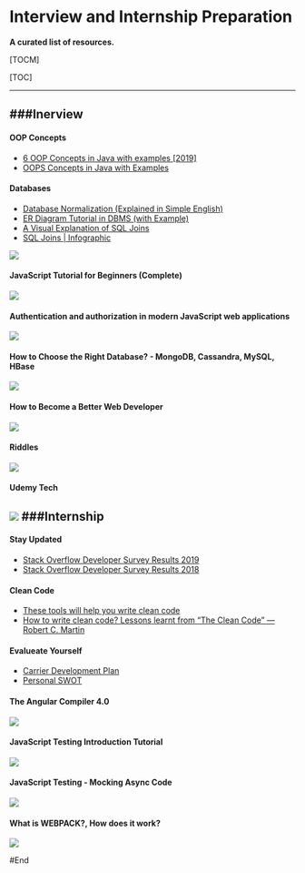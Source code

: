 # Interview and Internship Preparation
**A curated list of resources.**

[TOCM]

[TOC]

------------
###Inerview
------------
#### OOP Concepts
- [6 OOP Concepts in Java with examples [2019]](https://raygun.com/blog/oop-concepts-java/ "6 OOP Concepts in Java with examples [2019]")
- [OOPS Concepts in Java with Examples](https://www.guru99.com/java-oops-concept.html "OOPS Concepts in Java with Examples")

#### Databases
- [Database Normalization (Explained in Simple English)](https://www.essentialsql.com/get-ready-to-learn-sql-database-normalization-explained-in-simple-english/ "Database Normalization (Explained in Simple English)")
- [ER Diagram Tutorial in DBMS (with Example)](https://www.guru99.com/er-diagram-tutorial-dbms.html "ER Diagram Tutorial in DBMS (with Example)")
- [A Visual Explanation of SQL Joins](https://blog.codinghorror.com/a-visual-explanation-of-sql-joins/ "A Visual Explanation of SQL Joins")
- [SQL Joins | Infographic](https://www.codenuclear.com/sql-joins/ "SQL Joins | Infographic")

![](https://www.codenuclear.com/wp-content/uploads/2017/09/SQL_Joins_V1.jpg)

#### JavaScript Tutorial for Beginners (Complete)
[![](https://img.youtube.com/vi/ZpU3mEaK0_w/0.jpg)](https://www.youtube.com/watch?v=ZpU3mEaK0_w "JavaScript Tutorial for Beginners (Complete)")
#### Authentication and authorization in modern JavaScript web applications
[![](http://i.vimeocdn.com/video/523966947_640.jpg)](https://vimeo.com/131636653 "Authentication and authorization in modern JavaScript web applications")
#### How to Choose the Right Database? - MongoDB, Cassandra, MySQL, HBase
[![](https://img.youtube.com/vi/v5e_PasMdXc/0.jpg)](https://www.youtube.com/watch?v=v5e_PasMdXc "How to Choose the Right Database? - MongoDB, Cassandra, MySQL, HBase")
#### How to Become a Better Web Developer
[![](https://img.youtube.com/vi/H7X25hZ1Pq8/0.jpg)](https://www.youtube.com/watch?v=H7X25hZ1Pq8 "How to Become a Better Web Developer ")
#### Riddles
[![](https://img.youtube.com/vi/7yDmGnA8Hw0/0.jpg)](https://www.youtube.com/playlist?list=PLJicmE8fK0EhMjOWNNhlY4Lxg8tupXKhC "Riddles ")
#### Udemy Tech 
[![](https://img.youtube.com/vi/8s6UNBnXapM/0.jpg)](https://www.youtube.com/channel/UCU6e4MJtvlcX5DBLP1cq8hQ "Udemy Tech ")
###Internship
------------
#### Stay Updated
- [Stack Overflow Developer Survey Results 2019](https://insights.stackoverflow.com/survey/2019 "Stack Overflow Developer Survey Results 2019")
- [Stack Overflow Developer Survey Results 2018](https://insights.stackoverflow.com/survey/2018 "Stack Overflow Developer Survey Results 2018")

#### Clean Code
- [These tools will help you write clean code](https://www.freecodecamp.org/news/these-tools-will-help-you-write-clean-code-da4b5401f68e/ "These tools will help you write clean code")
- [How to write clean code? Lessons learnt from “The Clean Code” — Robert C. Martin](https://medium.com/mindorks/how-to-write-clean-code-lessons-learnt-from-the-clean-code-robert-c-martin-9ffc7aef870c "How to write clean code? Lessons learnt from “The Clean Code” — Robert C. Martin")

#### Evalueate Yourself
- [Carrier Development Plan](https://drive.google.com/file/d/1URm4txPGX8n44W9PvmQ07_YE5drK9iDU/view?usp=sharing "Carrier Development Plan")
- [Personal SWOT](https://www.mindtools.com/pages/article/newTMC_05_1.htm "Personal SWOT")

#### The Angular Compiler 4.0
[![](https://img.youtube.com/vi/RXYjPYkFwy4/0.jpg)](https://www.youtube.com/watch?v=RXYjPYkFwy4 "The Angular Compiler 4.0 ")
#### JavaScript Testing Introduction Tutorial
[![](https://img.youtube.com/vi/r9HdJ8P6GQI/0.jpg)](https://www.youtube.com/watch?v=r9HdJ8P6GQI "JavaScript Testing Introduction Tutorial ")
#### JavaScript Testing - Mocking Async Code
[![](https://img.youtube.com/vi/4Fl5GH4eYZ8/0.jpg)](https://www.youtube.com/watch?v=4Fl5GH4eYZ8 "JavaScript Testing - Mocking Async Code")
#### What is WEBPACK?, How does it work?
[![](https://img.youtube.com/vi/GU-2T7k9NfI/0.jpg)](https://www.youtube.com/watch?v=GU-2T7k9NfI "What is WEBPACK?, How does it work?")

#End